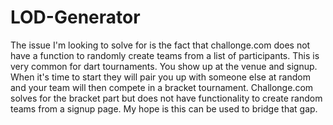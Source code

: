 # LOD-Generator

The issue I'm looking to solve for is the fact that challonge.com does not have a function to randomly create teams from a list of participants. This is very common for dart tournaments. You show up at the venue and signup. When it's time to start they will pair you up with someone else at random and your team will then compete in a bracket tournament. Challonge.com solves for the bracket part but does not have functionality to create random teams from a signup page. My hope is this can be used to bridge that gap.
